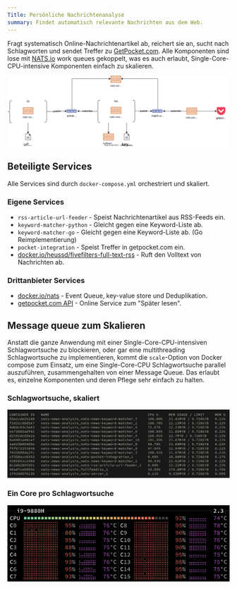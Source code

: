 ```yaml
---
Title: Persönliche Nachrichtenanalyse
summary: Findet automatisch relevante Nachrichten aus dem Web.
---
```


Fragt systematisch Online-Nachrichtenartikel ab, reichert sie an, sucht nach Schlagworten und sendet Treffer zu [GetPocket.com](https://getpocket.com/). Alle Komponenten sind lose mit [NATS.io](https://nats.io/) work queues gekoppelt, was es auch erlaubt, Single-Core-CPU-intensive Komponenten einfach zu skalieren.


![](architecture.drawio.svg)

## Beteiligte Services

Alle Services sind durch `docker-compose.yml` orchestriert und skaliert.

### Eigene Services

<!--PYSPELL-BEGIN-IGNORE-->

- `rss-article-url-feeder` - Speist Nachrichtenartikel aus RSS-Feeds ein.
- `keyword-matcher-python` - Gleicht gegen eine Keyword-Liste ab.
- `keyword-matcher-go` - Gleicht gegen eine Keyword-Liste ab. (Go Reimplementierung)
- `pocket-integration` - Speist Treffer in getpocket.com ein.
- [docker.io/heussd/fivefilters-full-text-rss](https://hub.docker.com/r/heussd/fivefilters-full-text-rss) - Ruft den Volltext von Nachrichten ab.


### Drittanbieter Services

- [docker.io/nats](https://hub.docker.com/_/nats) - Event Queue, key-value store und Deduplikation.
- [getpocket.com API](https://getpocket.com/developer/) - Online Service zum "Später lesen".

<!--PYSPELL-END-IGNORE-->

## Message queue zum Skalieren

Anstatt die ganze Anwendung mit einer Single-Core-CPU-intensiven Schlagwortsuche zu blockieren, oder gar eine multithreading Schlagwortsuche zu implementieren, kommt die `scale`-Option von Docker compose zum Einsatz, um eine Single-Core-CPU Schlagwortsuche parallel auszuführen, zusammengehalten von einer Message Queue. Das erlaubt es, einzelne Komponenten und deren Pflege sehr einfach zu halten.


### Schlagwortsuche, skaliert

![](docker-container.png)


### Ein Core pro Schlagwortsuche

![](cpu-cores.png)
